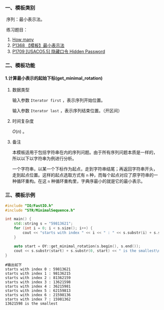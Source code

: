 ### 一、模板类别

​	序列：最小表示法。

​	练习题目：

1. [How many](https://acm.hdu.edu.cn/showproblem.php?pid=2609)
2. [P1368 【模板】最小表示法](https://www.luogu.com.cn/problem/P1368)
3. [P1709 [USACO5.5] 隐藏口令 Hidden Password](https://www.luogu.com.cn/problem/P1709)

### 二、模板功能

#### 1.计算最小表示的起始下标(get_minimal_rotation)

1. 数据类型

   输入参数 `Iterator first` ，表示序列开始位置。

   输入参数 `Iterator last` ，表示序列结束位置。（开区间）

2. 时间复杂度

   $O(n)$ 。

3. 备注

   本模板适用于包括字符串在内的序列问题。由于所有序列问题本质是一样的，所以以下以字符串为例进行分析。

   一个字符串，以某一个下标作为起点，走到字符串结尾；再返回字符串开头，走到起点位置。这样的起点选取方式有 `n` 种，而每个起点对应了原字符串的一种循环重构。在这 `n` 种循环重构里，字典序最小的就是它的最小表示。

### 三、模板示例

```c++
#include "IO/FastIO.h"
#include "STR/MinimalSequence.h"

int main() {
    std::string s = "59813621";
    for (int i = 0; i < s.size(); i++) {
        cout << "starts with index " << i << " : " << s.substr(i) + s.substr(0, i) << endl;
    }

    auto start = OY::get_minimal_rotation(s.begin(), s.end());
    cout << s.substr(start) + s.substr(0, start) << " is the smallest\n";
}
```

```
#输出如下
starts with index 0 : 59813621
starts with index 1 : 98136215
starts with index 2 : 81362159
starts with index 3 : 13621598
starts with index 4 : 36215981
starts with index 5 : 62159813
starts with index 6 : 21598136
starts with index 7 : 15981362
13621598 is the smallest

```

